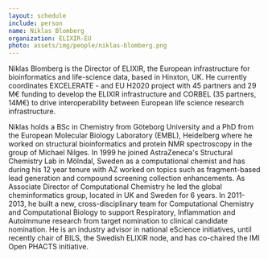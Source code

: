 ```yaml
---
layout: schedule
include: person
name: Niklas Blomberg
organization: ELIXIR-EU
photo: assets/img/people/niklas-blomberg.png
---
```


Niklas Blomberg is the Director of ELIXIR, the European infrastructure for bioinformatics and life-science data, 
based in Hinxton, UK. He currently coordinates EXCELERATE - and EU H2020 project with 45 partners and 29 M€ funding 
to develop the ELIXIR infrastructure and CORBEL (35 partners, 14M€) to drive interoperability between European life 
science research infrastructure. 

Niklas holds a BSc in Chemistry from Göteborg University and a PhD from the  European Molecular Biology Laboratory 
(EMBL), Heidelberg where he worked on structural bioinformatics and protein NMR spectroscopy in the group of Michael 
Nilges. In 1999 he joined AstraZeneca's Structural Chemistry Lab in Mölndal, Sweden as a computational chemist and 
has during his 12 year tenure with AZ worked on topics such as fragment-based lead generation and compound screening 
collection enhancements. As Associate Director of Computational Chemistry he led the global cheminformatics group, 
located in UK and Sweden for 6 years. In 2011-2013, he built a new, cross-disciplinary team for Computational Chemistry 
and Computational Biology to support Respiratory, Inflammation and Autoimmune research from target nomination to clinical 
candidate nomination. He is an industry advisor in national eScience initiatives, until recently chair of BILS, the 
Swedish ELIXIR node, and has co-chaired the IMI Open PHACTS initiative.
